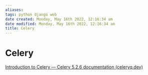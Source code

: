```yaml
---
aliases: 
tags: python django web 
date created: Monday, May 16th 2022, 12:16:34 am
date modified: Monday, May 16th 2022, 12:16:34 am
title: Celery
---
```


# Celery

[Introduction to Celery — Celery 5.2.6 documentation (celeryq.dev)](https://docs.celeryq.dev/en/stable/getting-started/introduction.html)